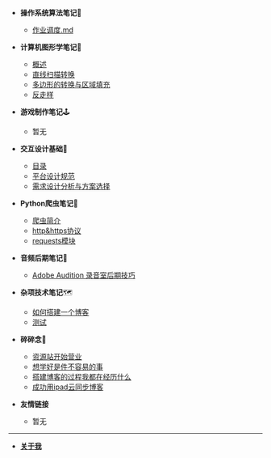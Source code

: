 - **操作系统算法笔记**💾
  - [作业调度.md](/zh-cn/operatingSystem/作业调度.md)


- **计算机图形学笔记**🔗
  - [概述](/zh-cn/graphics/1.README.md)
  - [直线扫描转换](/zh-cn/graphics/2.直线扫描转换.md)
  - [多边形的转换与区域填充](/zh-cn/graphics/3.多边形的扫描转换与区域填充.md)
  - [反走样](/zh-cn/graphics/4.反走样.md)


- **游戏制作笔记**🕹
  - 暂无


- **交互设计基础**🧨
  - [目录](/zh-cn/interactionDesign/0.README.md)
  - [平台设计规范](/zh-cn/interactionDesign/1.平台设计规范.md)
  - [需求设计分析与方案选择](/zh-cn/interactionDesign/2.需求设计分析与方案选择.md)


- **Python爬虫笔记**🐾
  - [爬虫简介](/zh-cn/pythonBot/1.README.md) 
  - [http&https协议](/zh-cn/pythonBot/2.http&https协议.md)
  - [requests模块](/zh-cn/pythonBot/3.request.md)


- **音频后期笔记**🎵
  - [Adobe Audition 录音室后期技巧](/zh-cn/media/audition.md)


- **杂项技术笔记**🗺
  - [如何搭建一个博客](/zh-cn/tech/如何搭建一个博客.md)
  - [测试](/zh-cn/tech/test.md)


- **碎碎念**🤣
  - [资源站开始营业](/zh-cn/chat/资源站开始营业.md)
  - [想学好是件不容易的事](/zh-cn/chat/想学好是件不容易的事.md) 
  - [搭建博客的过程我都在经历什么](/zh-cn/chat/搭建博客的过程我都在经历什么.md)
  - [成功用ipad云同步博客](/zh-cn/chat/ipad云同步测试.md)


- **友情链接**
  - 暂无

------

- [**关于我**](/about.md)